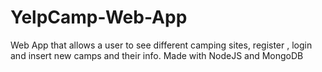 # YelpCamp-Web-App
Web App that allows a user to see different camping sites, register , login and insert new camps and their info. Made with NodeJS and MongoDB
